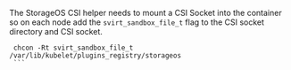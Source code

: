 The StorageOS CSI helper needs to mount a CSI Socket into the container so
on each node add the `svirt_sandbox_file_t` flag to the CSI socket directory
and CSI socket.

   ```
    chcon -Rt svirt_sandbox_file_t /var/lib/kubelet/plugins_registry/storageos
    ```
